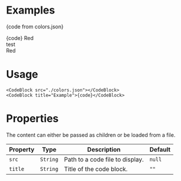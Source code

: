 # Examples

<CodeBlock title="colors.json">{code from colors.json}</CodeBlock>

<CodeBlock title="Example">
{code}
</CodeBlock>

<CodeBlock title="Example">
  <Color color="#FF0000">Red</Color>
</CodeBlock>

<CodeBlock title="Example">
  <div>test</div>
</CodeBlock>

<Playground>
  <Color color="#FF0000">Red</Color>
</Playground>


# Usage

```
<CodeBlock src="./colors.json"></CodeBlock>
<CodeBlock title="Example">{code}</CodeBlock>
```

# Properties

The content can either be passed as children or be loaded from a file.

Property | Type | Description | Default
---|---|---|---
`src` | `String` | Path to a code file to display. | `null`
`title` | `String` | Title of the code block. | `""`